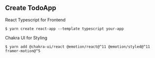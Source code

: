 ## Create TodoApp 

React Typescript for Frontend
```shellsession
$ yarn create react-app --template typescript your-app
```
Chakra UI for Styling
```shellsession
$ yarn add @chakra-ui/react @emotion/react@^11 @emotion/styled@^11 framer-motion@^5
```
